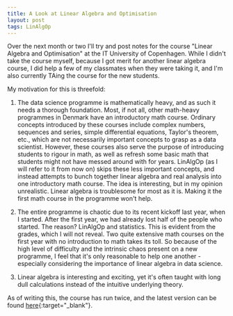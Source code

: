 ```yaml
---
title: A Look at Linear Algebra and Optimisation
layout: post
tags: LinAlgOp
---
```

Over the next month or two I'll try and post notes for the course "Linear Algebra and Optimisation" at the IT University of Copenhagen. While I didn't take the course myself, because I got merit for another linear algebra course, I did help a few of my classmates when they were taking it, and I'm also currently TAing the course for the new students.

My motivation for this is threefold:

1) The data science programme is mathematically heavy, and as such it needs a thorough foundation. Most, if not all, other math-heavy programmes in Denmark have an introductory math course. Ordinary concepts introduced by these courses include complex numbers, sequences and series, simple differential equations, Taylor's theorem, etc., which are not necessarily important concepts to grasp as a data scientist. However, these courses also serve the purpose of introducing students to rigour in math, as well as refresh some basic math that students might not have messed around with for years. LinAlgOp (as I will refer to it from now on) skips these less important concepts, and instead attempts to bunch together linear algebra and real analysis into one introductory math course. The idea is interesting, but in my opinion unrealistic. Linear algebra is troublesome for most as it is. Making it the first math course in the programme won't help.

2) The entire programme is chaotic due to its recent kickoff last year, when I started. After the first year, we had already lost half of the people who started. The reason? LinAlgOp and statistics. This is evident from the grades, which I will not reveal. Two quite extensive math courses on the first year with no introduction to math takes its toll. So because of the high level of difficulty and the intrinsic chaos present on a new programme, I feel that it's only reasonable to help one another - especially considering the importance of linear algebra in data science.

3) Linear algebra is interesting and exciting, yet it's often taught with long dull calculations instead of the intuitive underlying theory.


As of writing this, the course has run twice, and the latest version can be found [here](https://mit.itu.dk/ucs/cb_www/course.sml?course_id=2013608&mode=search&lang=da&print_friendly_p=t&goto=1540218458.000){:target="_blank"}. 

